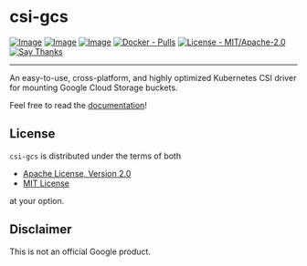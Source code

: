 # csi-gcs

[![Image](https://github.com/ofek/csi-gcs/workflows/Image/badge.svg)](https://github.com/ofek/csi-gcs/actions?query=workflow%3AImage+)
[![Image](https://github.com/ofek/csi-gcs/workflows/Test/badge.svg)](https://github.com/ofek/csi-gcs/actions?query=workflow%3ATest+)
[![Image](https://github.com/ofek/csi-gcs/workflows/Documentation/badge.svg)](https://github.com/ofek/csi-gcs/actions?query=workflow%3ADocumentation+)
[![Docker - Pulls](https://img.shields.io/docker/pulls/ofekmeister/csi-gcs.svg)](https://hub.docker.com/r/ofekmeister/csi-gcs)
[![License - MIT/Apache-2.0](https://img.shields.io/badge/license-MIT%2FApache--2.0-9400d3.svg)](https://choosealicense.com/licenses)
[![Say Thanks](https://img.shields.io/badge/say-thanks-ff69b4.svg)](https://saythanks.io/to/ofekmeister%40gmail.com)

-----

An easy-to-use, cross-platform, and highly optimized Kubernetes CSI driver for mounting Google Cloud Storage buckets.

Feel free to read the [documentation](https://ofek.dev/csi-gcs/)!

## License

`csi-gcs` is distributed under the terms of both

- [Apache License, Version 2.0](https://choosealicense.com/licenses/apache-2.0)
- [MIT License](https://choosealicense.com/licenses/mit)

at your option.

## Disclaimer

This is not an official Google product.
